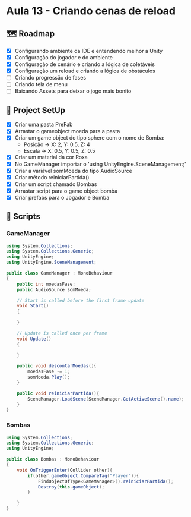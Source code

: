 # Aula 13 - Criando cenas de reload
## 🗺️ Roadmap
- [x] Configurando ambiente da IDE e entendendo melhor a Unity
- [x] Configuração do jogador e do ambiente
- [x] Configuração de cenário e criando a lógica de coletáveis
- [x] Configuração um reload e criando a lógica de obstáculos
- [ ] Criando progressão de fases
- [ ] Criando tela de menu
- [ ] Baixando Assets para deixar o jogo mais bonito

## 🔧 Project SetUp

- [x] Criar uma pasta PreFab
- [x] Arrastar o gameobject moeda para a pasta
- [x] Criar um game object do tipo sphere com o nome de Bomba:
    - Posição → X: 2, Y: 0.5, Z: 4
    - Escala → X: 0.5, Y: 0.5, Z: 0.5
- [x] Criar um material da cor Roxa
- [x] No GameManager importar o 'using UnityEngine.SceneManagement;'
- [x] Criar a variável somMoeda do tipo AudioSource
- [x] Criar método reiniciarPartida()
- [x] Criar um script chamado Bombas
- [x] Arrastar script para o game object bomba
- [x] Criar prefabs para o Jogador e Bomba

## 📝 Scripts
### GameManager

``` C#
using System.Collections;
using System.Collections.Generic;
using UnityEngine;
using UnityEngine.SceneManagement;

public class GameManager : MonoBehaviour
{
    public int moedasFase;
    public AudioSource somMoeda;

    // Start is called before the first frame update
    void Start()
    {
        
    }

    // Update is called once per frame
    void Update()
    {
        
    }

    public void descontarMoedas(){
        moedasFase -= 1;
        somMoeda.Play();
    }

    public void reiniciarPartida(){
        SceneManager.LoadScene(SceneManager.GetActiveScene().name);
    }
}
```

### Bombas

``` C#
using System.Collections;
using System.Collections.Generic;
using UnityEngine;

public class Bombas : MonoBehaviour
{
    void OnTriggerEnter(Collider other){
        if(other.gameObject.CompareTag("Player")){
            FindObjectOfType<GameManager>().reiniciarPartida();
            Destroy(this.gameObject);
        }

    }
}
```
